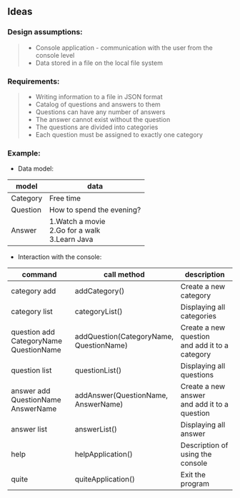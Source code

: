 ## Ideas

### Design assumptions:

> - Console application - communication with the user from the console level
>- Data stored in a file on the local file system

### Requirements:
>- Writing information to a file in JSON format
>- Catalog of questions and answers to them
>- Questions can have any number of answers
>- The answer cannot exist without the question
>- The questions are divided into categories
>- Each question must be assigned to exactly one category

### Example:

- Data model:

| model    | data                                                   |     
|----------|--------------------------------------------------------|
| Category | Free time                                              |  
| Question | How to spend the evening?                              | 
| Answer   | 1.Watch a movie <br> 2.Go for a walk <br> 3.Learn Java |

- Interaction with the console:

| command                                     | call method                                  | description                                         |
|---------------------------------------------|----------------------------------------------|-----------------------------------------------------|
| category add                                | addCategory()                                | Create a new category                               |
| category list                               | categoryList()                               | Displaying all categories                           |
| question add CategoryName <br> QuestionName | addQuestion(CategoryName, <br> QuestionName) | Create a new question <br> and add it to a category |
| question list                               | questionList()                               | Displaying all questions                            |
| answer add QuestionName <br> AnswerName     | addAnswer(QuestionName, <br> AnswerName)     | Create a new answer <br> and add it to a question   |
| answer list                                 | answerList()                                 | Displaying all answer                               |
| help                                        | helpApplication()                            | Description of using the console                    |
| quite                                       | quiteApplication()                           | Exit the program                                    |